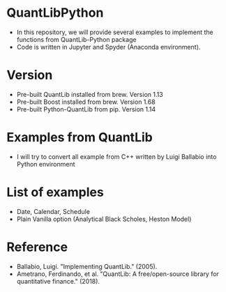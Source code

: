 # QuantLibPython
- In this repository, we will provide several examples to implement the functions from QuantLib-Python package
- Code is written in Jupyter and Spyder (Anaconda environment).

# Version
- Pre-built QuantLib installed from brew. Version 1.13
- Pre-built Boost installed from brew. Version 1.68
- Pre-built Python-QuantLib from pip. Version 1.14

# Examples from QuantLib
- I will try to convert all example from C++ written by Luigi Ballabio into Python environment

# List of examples
- Date, Calendar, Schedule
- Plain Vanilla option (Analytical Black Scholes, Heston Model)

# Reference
- Ballabio, Luigi. "Implementing QuantLib." (2005).
- Ametrano, Ferdinando, et al. "QuantLib: A free/open-source library for quantitative finance." (2018).

